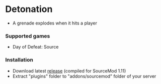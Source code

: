 # Detonation

- A grenade explodes when it hits a player

### Supported games

- Day of Defeat: Source  

### Installation

- Download latest [release](https://github.com/kalbmar/detonation/releases) (compiled for SourceMod 1.11)  
- Extract "plugins" folder to "addons/sourcemod" folder of your server
